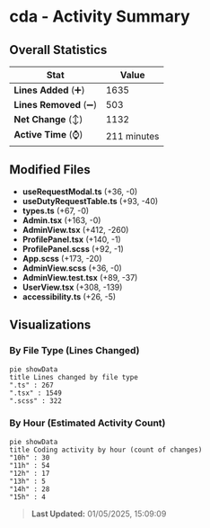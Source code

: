 # cda - Activity Summary 

## Overall Statistics

| Stat                   | Value                                                             |
| ---------------------- | ----------------------------------------------------------------- |
| **Lines Added** (➕)   | 1635                                          |
| **Lines Removed** (➖) | 503                                        |
| **Net Change** (↕)    | 1132                |
| **Active Time** (⌚)   | 211 minutes |


## Modified Files
- **useRequestModal.ts** (+36, -0)
- **useDutyRequestTable.ts** (+93, -40)
- **types.ts** (+67, -0)
- **Admin.tsx** (+163, -0)
- **AdminView.tsx** (+412, -260)
- **ProfilePanel.tsx** (+140, -1)
- **ProfilePanel.scss** (+92, -1)
- **App.scss** (+173, -20)
- **AdminView.scss** (+36, -0)
- **AdminView.test.tsx** (+89, -37)
- **UserView.tsx** (+308, -139)
- **accessibility.ts** (+26, -5)

## Visualizations

### By File Type (Lines Changed)

```mermaid
pie showData
title Lines changed by file type
".ts" : 267
".tsx" : 1549
".scss" : 322
```

### By Hour (Estimated Activity Count)

```mermaid
pie showData
title Coding activity by hour (count of changes)
"10h" : 30
"11h" : 54
"12h" : 17
"13h" : 5
"14h" : 28
"15h" : 4
```


> **Last Updated:** 01/05/2025, 15:09:09